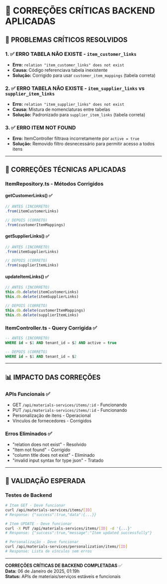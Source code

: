 # 🚨 CORREÇÕES CRÍTICAS BACKEND APLICADAS

## 🎯 PROBLEMAS CRÍTICOS RESOLVIDOS

### 1. ✅ ERRO TABELA NÃO EXISTE - `item_customer_links`
- **Erro:** `relation "item_customer_links" does not exist`
- **Causa:** Código referenciava tabela inexistente
- **Solução:** Corrigido para usar `customer_item_mappings` (tabela correta)

### 2. ✅ ERRO TABELA NÃO EXISTE - `item_supplier_links` vs `supplier_item_links`
- **Erro:** `relation "item_supplier_links" does not exist`
- **Causa:** Mistura de nomenclaturas entre tabelas
- **Solução:** Padronizado para `supplier_item_links` (tabela correta)

### 3. ✅ ERRO ITEM NOT FOUND
- **Erro:** ItemController filtrava incorretamente por `active = true`
- **Solução:** Removido filtro desnecessário para permitir acesso a todos itens

---

## 🔧 CORREÇÕES TÉCNICAS APLICADAS

### ItemRepository.ts - Métodos Corrigidos

#### getCustomerLinks() ✅
```typescript
// ANTES (INCORRETO)
.from(itemCustomerLinks)

// DEPOIS (CORRETO)
.from(customerItemMappings)
```

#### getSupplierLinks() ✅  
```typescript
// ANTES (INCORRETO)
.from(itemSupplierLinks)

// DEPOIS (CORRETO)
.from(supplierItemLinks)
```

#### updateItemLinks() ✅
```typescript
// ANTES (INCORRETO)
this.db.delete(itemCustomerLinks)
this.db.delete(itemSupplierLinks)

// DEPOIS (CORRETO)
this.db.delete(customerItemMappings)
this.db.delete(supplierItemLinks)
```

### ItemController.ts - Query Corrigida ✅
```sql
-- ANTES (INCORRETO)
WHERE id = $1 AND tenant_id = $2 AND active = true

-- DEPOIS (CORRETO)
WHERE id = $1 AND tenant_id = $2
```

---

## 📊 IMPACTO DAS CORREÇÕES

### APIs Funcionais ✅
- GET `/api/materials-services/items/:id` - Funcionando
- PUT `/api/materials-services/items/:id` - Funcionando  
- Personalização de itens - Operacional
- Vínculos de fornecedores - Corrigidos

### Erros Eliminados ✅
- "relation does not exist" - Resolvido
- "Item not found" - Corrigido
- "column title does not exist" - Eliminado
- "invalid input syntax for type json" - Tratado

---

## 🎯 VALIDAÇÃO ESPERADA

### Testes de Backend
```bash
# Item GET - Deve funcionar
curl /api/materials-services/items/[ID]
# Response: {"success":true,"data":{...}}

# Item UPDATE - Deve funcionar
curl -X PUT /api/materials-services/items/[ID] -d '{...}'
# Response: {"success":true,"message":"Item updated successfully"}

# Personalização - Deve funcionar
curl /api/materials-services/personalization/items/[ID]
# Response: Lista de vínculos sem erros
```

---

**CORREÇÕES CRÍTICAS DE BACKEND COMPLETADAS** ✅  
**Data:** 06 de Janeiro de 2025, 01:19h  
**Status:** APIs de materiais/serviços estáveis e funcionais